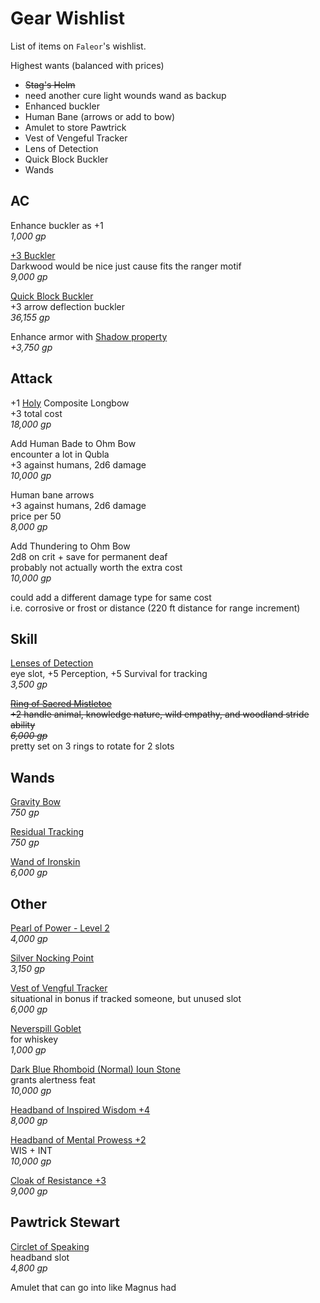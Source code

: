 # Gear Wishlist

List of items on `Faleor`'s wishlist.

Highest wants (balanced with prices)
- ~~Stag's Helm~~
- need another cure light wounds wand as backup
- Enhanced buckler
- Human Bane (arrows or add to bow)
- Amulet to store Pawtrick
- Vest of Vengeful Tracker
- Lens of Detection
- Quick Block Buckler
- Wands


## AC

Enhance buckler as +1  
_1,000 gp_  

[+3 Buckler](https://www.aonprd.com/Rules.aspx?Name=Magic%20Armor&Category=Magic%20Items)  
Darkwood would be nice just cause fits the ranger motif   
_9,000 gp_  

[Quick Block Buckler](https://aonprd.com/MagicArmorDisplay.aspx?ItemName=Quick%20Block%20Buckler)  
+3 arrow deflection buckler  
_36,155 gp_  

Enhance armor with [Shadow property](https://aonprd.com/MagicArmorDisplay.aspx?ItemName=Shadow)  
_+3,750 gp_  


## Attack

+1 [Holy](https://aonprd.com/MagicWeaponsDisplay.aspx?ItemName=Holy) Composite Longbow  
+3 total cost  
_18,000 gp_  

Add Human Bade to Ohm Bow  
encounter a lot in Qubla  
+3 against humans, 2d6 damage  
_10,000 gp_

Human bane arrows  
+3 against humans, 2d6 damage  
price per 50  
_8,000 gp_

Add Thundering to Ohm Bow  
2d8 on crit + save for permanent deaf  
probably not actually worth the extra cost  
_10,000 gp_  

could add a different damage type for same cost  
i.e. corrosive or frost or distance (220 ft distance for range increment)


## Skill

[Lenses of Detection](https://aonprd.com/MagicWondrousDisplay.aspx?FinalName=Lenses%20of%20Detection)  
eye slot, +5 Perception, +5 Survival for tracking    
_3,500 gp_  

~~[Ring of Sacred Mistletoe](https://www.aonprd.com/MagicRingsDisplay.aspx?FinalName=Ring%20of%20Sacred%20Mistletoe)  
+2 handle animal, knowledge nature, wild empathy, and woodland stride ability   
_6,000 gp_~~  
pretty set on 3 rings to rotate for 2 slots  


## Wands

[Gravity Bow](https://www.aonprd.com/SpellDisplay.aspx?ItemName=Gravity%20Bow)  
_750 gp_  

[Residual Tracking](https://www.aonprd.com/SpellDisplay.aspx?ItemName=Residual%20Tracking)  
_750 gp_  

[Wand of Ironskin](https://www.aonprd.com/Rules.aspx?Name=Wands&Category=Magic%20Items)    
_6,000 gp_  


## Other

[Pearl of Power - Level 2](https://www.aonprd.com/MagicWondrousDisplay.aspx?FinalName=Pearl%20of%20Power2nd)  
_4,000 gp_  

[Silver Nocking Point](https://aonprd.com/MagicWondrousDisplay.aspx?FinalName=Silver%20Nocking%20Point)  
_3,150 gp_  

[Vest of Vengful Tracker](https://www.aonprd.com/MagicWondrousDisplay.aspx?FinalName=Vest%20of%20the%20Vengeful%20Tracker)  
situational in bonus if tracked someone, but unused slot  
_6,000 gp_  

[Neverspill Goblet](https://www.aonprd.com/MagicWondrousDisplay.aspx?FinalName=Neverspill%20Goblet)  
for whiskey  
_1,000 gp_  

[Dark Blue Rhomboid (Normal) Ioun Stone](https://www.aonprd.com/MagicWondrousDisplay.aspx?FinalName=Ioun%20Stone%20Dark%20Blue%20Rhomboid)  
grants alertness feat  
_10,000 gp_  

[Headband of Inspired Wisdom +4](https://www.aonprd.com/MagicWondrousDisplay.aspx?FinalName=Headband%20of%20Inspired%20Wisdom4)  
_8,000 gp_

[Headband of Mental Prowess +2](https://www.aonprd.com/MagicWondrousDisplay.aspx?FinalName=Headband%20of%20Mental%20Prowess2)  
WIS + INT    
_10,000 gp_

[Cloak of Resistance +3](https://www.aonprd.com/MagicWondrousDisplay.aspx?FinalName=Cloak%20of%20Resistance3)  
_9,000 gp_  


## Pawtrick Stewart

[Circlet of Speaking](https://aonprd.com/MagicWondrousDisplay.aspx?FinalName=Circlet%20of%20Speaking)  
headband slot  
_4,800 gp_  

Amulet that can go into like Magnus had  

